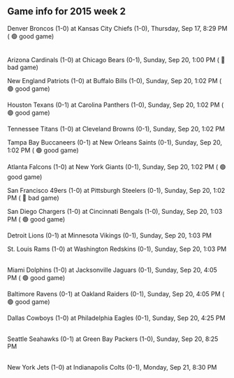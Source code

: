 ## Game info for 2015 week 2
Denver Broncos (1-0) at Kansas City Chiefs (1-0), Thursday, Sep 17, 8:29 PM (	:green_circle: good game)

<br/>Arizona Cardinals (1-0) at Chicago Bears (0-1), Sunday, Sep 20, 1:00 PM (	:red_circle: bad game)

New England Patriots (1-0) at Buffalo Bills (1-0), Sunday, Sep 20, 1:02 PM (	:green_circle: good game)

Houston Texans (0-1) at Carolina Panthers (1-0), Sunday, Sep 20, 1:02 PM (	:green_circle: good game)

Tennessee Titans (1-0) at Cleveland Browns (0-1), Sunday, Sep 20, 1:02 PM

Tampa Bay Buccaneers (0-1) at New Orleans Saints (0-1), Sunday, Sep 20, 1:02 PM (	:green_circle: good game)

Atlanta Falcons (1-0) at New York Giants (0-1), Sunday, Sep 20, 1:02 PM (	:green_circle: good game)

San Francisco 49ers (1-0) at Pittsburgh Steelers (0-1), Sunday, Sep 20, 1:02 PM (	:red_circle: bad game)

San Diego Chargers (1-0) at Cincinnati Bengals (1-0), Sunday, Sep 20, 1:03 PM (	:green_circle: good game)

Detroit Lions (0-1) at Minnesota Vikings (0-1), Sunday, Sep 20, 1:03 PM

St. Louis Rams (1-0) at Washington Redskins (0-1), Sunday, Sep 20, 1:03 PM

<br/>Miami Dolphins (1-0) at Jacksonville Jaguars (0-1), Sunday, Sep 20, 4:05 PM (	:green_circle: good game)

Baltimore Ravens (0-1) at Oakland Raiders (0-1), Sunday, Sep 20, 4:05 PM (	:green_circle: good game)

Dallas Cowboys (1-0) at Philadelphia Eagles (0-1), Sunday, Sep 20, 4:25 PM

<br/>Seattle Seahawks (0-1) at Green Bay Packers (1-0), Sunday, Sep 20, 8:25 PM

<br/>New York Jets (1-0) at Indianapolis Colts (0-1), Monday, Sep 21, 8:30 PM

